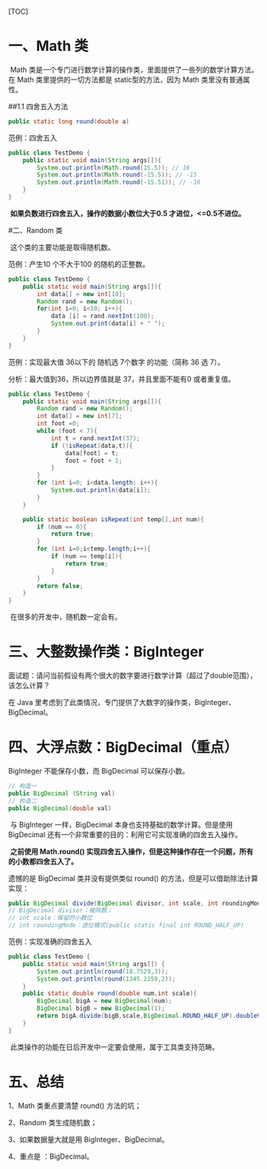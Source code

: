 [TOC]

# 一、Math 类

​	Math 类是一个专门进行数学计算的操作类，里面提供了一些列的数学计算方法。​在 Math 类里提供的一切方法都是 static型的方法，因为 Math 类里没有普通属性。

##1.1 四舍五入方法

```java
public static long round(double a)
```

范例：四舍五入

```java
public class TestDemo {
    public static void main(String args[]){
        System.out.println(Math.round(15.5)); // 16
        System.out.println(Math.round(-15.5)); // -15
        System.out.println(Math.round(-15.51)); // -16
    }
}
```

​	**如果负数进行四舍五入，操作的数据小数位大于0.5 才进位，<=0.5不进位。**

#二、Random 类

​	这个类的主要功能是取得随机数。

范例：产生10 个不大于100 的随机的正整数。

```java
public class TestDemo {
    public static void main(String args[]){
        int data[] = new int[10];
        Random rand = new Random();
        for(int i=0; i<10; i++){
            data [i] = rand.nextInt(100);
            System.out.print(data[i] + " ");
        }
    }
}
```

​范例：实现最大值 36以下的 随机选 7个数字 的功能（简称 36 选 7）。

分析：最大值到36，所以边界值就是 37，并且里面不能有0 或者重复值。

```java
public class TestDemo {
    public static void main(String args[]){
        Random rand = new Random();
        int data[] = new int[7];
        int foot =0;
        while (foot < 7){
            int t = rand.nextInt(37);
            if (!isRepeat(data,t)){
                data[foot] = t;
                foot = foot + 1;
            }
        }
        for (int i=0; i<data.length; i++){
            System.out.println(data[i]);
        }
    }

    public static boolean isRepeat(int temp[],int num){
        if (num == 0){
            return true;
        }
        for (int i=0;i<temp.length;i++){
            if (num == temp[i]){
                return true;
            }
        }
        return false;
    }
}
```

​	在很多的开发中，随机数一定会有。

# 三、大整数操作类：BigInteger

面试题：请问当前假设有两个很大的数字要进行数学计算（超过了double范围），该怎么计算？

在 Java 里考虑到了此类情况，专门提供了大数字的操作类，BigInteger、BigDecimal。

# 四、大浮点数：BigDecimal（重点）

BigInteger 不能保存小数，而 BigDecimal 可以保存小数。

```java
// 构造一
public BigDecimal (String val)
// 构造二
public BigDecimal(double val)
```

​	与 BigInteger 一样，BigDecimal 本身也支持基础的数学计算。但是使用 BigDecimal 还有一个非常重要的目的：利用它可实现准确的四舍五入操作。

​	**之前使用 Math.round() 实现四舍五入操作，但是这种操作存在一个问题，所有的小数都四舍五入了。**

遗憾的是 BigDecimal 类并没有提供类似 round() 的方法，但是可以借助除法计算实现：

```java
public BigDecimal divide(BigDecimal divisor, int scale, int roundingMode)
// BigDecimal divisor：被除数；
// int scale：保留的小数位
// int roundingMode：进位模式(public static final int ROUND_HALF_UP)
```

范例：实现准确的四舍五入

```java
public class TestDemo {
    public static void main(String args[]) {
        System.out.println(round(18.7529,3));
        System.out.println(round(1345.2359,2));
    }
    public static double round(double num,int scale){
        BigDecimal bigA = new BigDecimal(num);
        BigDecimal bigB = new BigDecimal(1);
        return bigA.divide(bigB,scale,BigDecimal.ROUND_HALF_UP).doubleValue();
    }
}
```

​	此类操作的功能在日后开发中一定要会使用，属于工具类支持范畴。

# 五、总结

1、Math 类重点要清楚 round() 方法的坑；

2、Random 类生成随机数；

3、如果数据量大就是用 BigInteger、BigDecimal。

4、重点是 ：BigDecimal。